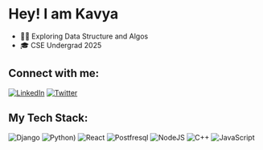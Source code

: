# Hey! I am Kavya

- 🧑‍💼 Exploring Data Structure and Algos
- 🎓 CSE Undergrad 2025


## Connect with me:
[![LinkedIn](https://img.shields.io/badge/LinkedIn-%230077B5.svg?logo=linkedin&logoColor=white)](https://www.linkedin.com/in/kavya-dua-7bb57a233)
[![Twitter](https://img.shields.io/badge/Twitter-%231DA1F2.svg?logo=Twitter&logoColor=white)](https://twitter.com/kavya_1303) 



## My Tech Stack:
![Django](https://img.shields.io/badge/Django-092E20?style=for-the-badge&logo=django&logoColor=green) ![Python](https://img.shields.io/badge/python-3670A0?style=for-the-badge&logo=python&logoColor=ffdd54)) ![React](https://img.shields.io/badge/react-%2320232a.svg?style=for-the-badge&logo=react&logoColor=%2361DAFB) ![Postfresql](https://img.shields.io/badge/postgresql-4169e1?style=for-the-badge&logo=postgresql&logoColor=white) ![NodeJS](https://img.shields.io/badge/Node.js-43853D?style=for-the-badge&logo=node.js&logoColor=white) ![C++](https://img.shields.io/badge/c++-%2300599C.svg?style=for-the-badge&logo=c%2B%2B&logoColor=white) ![JavaScript](https://img.shields.io/badge/javascript-%23323330.svg?style=for-the-badge&logo=javascript&logoColor=%23F7DF1E)   



